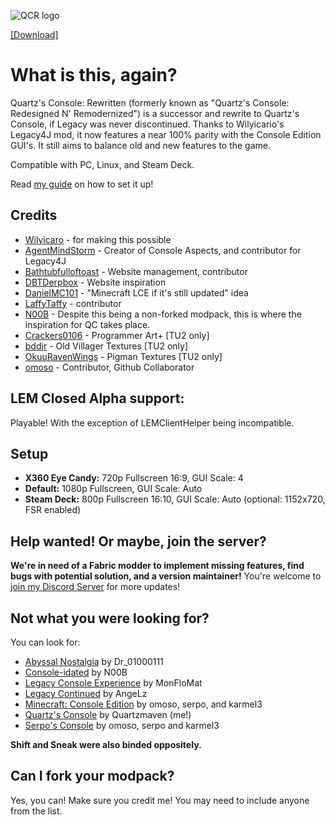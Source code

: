 ![QCR logo](https://cdn.modrinth.com/data/cached_images/e7fed9c4d42fa2b831abcad03b2a9f1440efc416.png)

[[Download]](https://modrinth.com/modpack/quartzs-console-rewritten/)

# What is this, again?
Quartz's Console: Rewritten (formerly known as "Quartz's Console: Redesigned N' Remodernized") is a successor and rewrite to Quartz's Console, if Legacy was never discontinued. Thanks to Wilyicario's Legacy4J mod, it now features a near 100% parity with the Console Edition GUI's. It still aims to balance old and new features to the game. 

Compatible with PC, Linux, and Steam Deck.

Read [my guide](https://qconsoles-organization.gitbook.io/quartzs-console-wiki/installation) on how to set it up!

## Credits
- [Wilyicaro](https://github.com/Wilyicaro/Legacy-Minecraft) - for making this possible
- [AgentMindStorm](https://www.youtube.com/channel/UC-ljddYkFdTQl-MVEaVvbuQ) - Creator of Console Aspects, and contributor for Legacy4J
- [Bathtubfulloftoast](https://novassite.net/misc/Carrd/) - Website management, contributor
- [DBTDerpbox](https://www.legacyminigames.xyz) - Website inspiration
- [DanielMC101](https://github.com/DanielMC101) - "Minecraft LCE if it's still updated" idea
- [LaffyTaffy](https://www.youtube.com/@Laffy_Taffy) - contributor
- [N00B](https://github.com/S-N00B-1) - Despite this being a non-forked modpack, this is where the inspiration for QC takes place.
- [Crackers0106](https://modrinth.com/user/Crackers0106) - Programmer Art+ [TU2 only]
- [bddjr](https://modrinth.com/user/bddjr) - Old Villager Textures [TU2 only]
- [OkuuRavenWings](https://www.planetminecraft.com/member/okuuravenwings/) - Pigman Textures [TU2 only]
- [omoso](https://modrinth.com/user/omoso) - Contributor, Github Collaborator

## LEM Closed Alpha support:
Playable! With the exception of LEMClientHelper being incompatible.

## Setup
- **X360 Eye Candy:** 720p Fullscreen 16:9, GUI Scale: 4
- **Default:** 1080p Fullscreen, GUI Scale: Auto
- **Steam Deck:** 800p Fullscreen 16:10, GUI Scale: Auto (optional: 1152x720, FSR enabled)

## Help wanted! Or maybe, join the server?
**We're in need of a Fabric modder to implement missing features, find bugs with potential solution, and a version maintainer!** You're welcome to [join my Discord Server](https://discord.gg/jgC9kGccVA) for more updates!

## Not what you were looking for?
You can look for:
- [Abyssal Nostalgia](https://modrinth.com/modpack/abyssal-nostalgia/versions) by Dr_01000111
- [Console-idated](https://modrinth.com/modpack/console-idated) by N00B
- [Legacy Console Experience](https://modrinth.com/modpack/legacy_console_experience) by MonFloMat
- [Legacy Continued](https://www.youtube.com/watch?v=LMAsXbq9ZRw) by AngeLz
- [Minecraft: Console Edition](https://modrinth.com/modpack/consoleedition/) by omoso, serpo, and karmel3
- [Quartz's Console](https://modrinth.com/modpack/quartzs-console) by Quartzmaven (me!)
- [Serpo's Console](https://modrinth.com/modpack/serpos-console) by omoso, serpo and karmel3 

**Shift and Sneak were also binded oppositely.**

## Can I fork your modpack?
Yes, you can! Make sure you credit me! You may need to include anyone from the list. 
